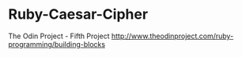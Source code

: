# Ruby-Caesar-Cipher
The Odin Project - Fifth Project
http://www.theodinproject.com/ruby-programming/building-blocks

